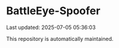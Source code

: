 # BattleEye-Spoofer

Last updated: 2025-07-05 05:36:03

This repository is automatically maintained.
